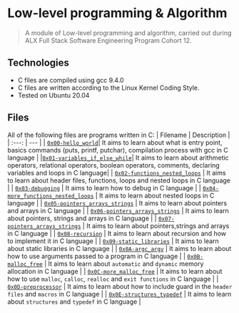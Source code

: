 # Low-level programming & Algorithm
> A module of Low-level programming and algorithm, carried out during ALX Full Stack Software Engineering Program Cohort 12.
## Technologies
- C files are compiled using gcc 9.4.0
- C files are written according to the Linux Kernel Coding Style.
- Tested on Ubuntu 20.04
## Files
All of the following files are programs written in C:
| Filename | Description |
| :---: |  --- |
|  [`0x00-hello_world`](./0x00-hello_world)| It aims to learn about what is entry point, basics commands (puts, printf, putchar), compilation process with gcc in C language |
|[`0x01-variables_if_else_while`](./0x01-variables_if_else_while)| It aims to learn about arithmetic operators, relational operators, boolean operators, comments, declaring variables and loops in C language|
| [`0x02-functions_nested_loops`](./0x02-functions_nested_loops ) | It aims to learn about header files, functions, loops and nested loops in C language |
| [`0x03-debugging`](./0x03-debugging) | It aims to learn how to debug in C language |
| [`0x04-more_functions_nested_loops`](./0x04-more_functions_nested_loops) | It aims to learn about nested loops in C language |
| [`0x05-pointers_arrays_strings`](./0x05-pointers_arrays_strings) | It aims to learn about pointers and arrays in C language |
| [`0x06-pointers_arrays_strings`](./0x06-pointers_arrays_strings) | It aims to learn about pointers, strings and arrays in C language |
| [`0x07-pointers_arrays_strings`](./0x07-pointers_arrays_strings) | It aims to learn about pointers,strings and arrays in C language |
| [`0x08-recursion`](./0x08-recursion) | It aims to learn about recursion and how to implement it in C language |
| [`0x09-static_libraries`](./0x09-static_libraries) | It aims to learn about static libraries in C language |
| [`0x0A-argc_argv`](./0x0A-argc_argv) | It aims to learn about how to use arguments passed to a program in C language |
| [`0x0B-malloc_free`](./0x0B-malloc_free) | It aims to learn about `automatic` and `dynamic` memory allocation in C language |
| [`0x0C-more_malloc_free`](./0x0C-more_malloc_free ) | It aims to learn about how to use `malloc`, `calloc`, `realloc` and `exit functions` in C language |
| [`0x0D-preprocessor`](./0x0D-preprocessor ) | It aims to learn about how to include guard in the `header files` and `macros` in C language |
| [`0x0E-structures_typedef`](./0x0E-structures_typedef) | It aims to learn about `structures` and `typedef` in C language |

<!-- Commenting out for now
| [` `](./ ) | |
| [` `](./ ) | |
-->
